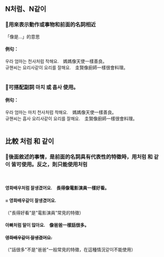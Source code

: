 <!-- <span class="small">延伸閱讀：<a href="/blog/post/10">[韓文文法]或 (이)나、거나</a></span> -->

##  N처럼、N같이 

### 📌用來表示動作或事物和前面的名詞相近
「像是...」的意思

#### 例句：
우라 엄마는 천사<font class="highlight">처럼</font> 착해요.　媽媽像天使一樣善良。<br>
규핸씨는 요리사<font class="highlight">같이</font> 요리를 잘해요.　圭賢像廚師一樣很會料理。<br><br>


### 📌可搭配副詞 마치 或 흡사 使用。

#### 例句：
우라 엄마는 <font class="highlight">마치</font> 천사<font class="highlight">처럼</font> 착해요.　媽媽像天使一樣善良。<br>
규핸씨는 <font class="highlight">흡사</font> 요리사<font class="highlight">같이</font> 요리를 잘해요.　圭賢像廚師一樣很會料理。<br><br>

##  比較 처럼 和 같이 

### 📌後面敘述的事情，是前面的名詞具有代表性的特徵時，用처럼 和 같이 皆可使用。反之，則只能使用처럼
<br>

#### 영화배우<font class="highlight">처럼</font> 잘생겼어요.　長得像電影演員一樣好看。<br>
#### = 영화배우<font class="highlight">같이</font> 잘생겼어요.<br>
（"長得好看"是"電影演員"常見的特徵）


#### 아빠<font class="highlight">처럼</font> 말이 많아요.　像爸爸一樣話很多。<br>
#### ~~영화배우<font class="highlight">같이</font> 잘생겼어요.<br>~~
（"話很多"不是"爸爸"一般常見的特徵，在這種情況같이不能使用）